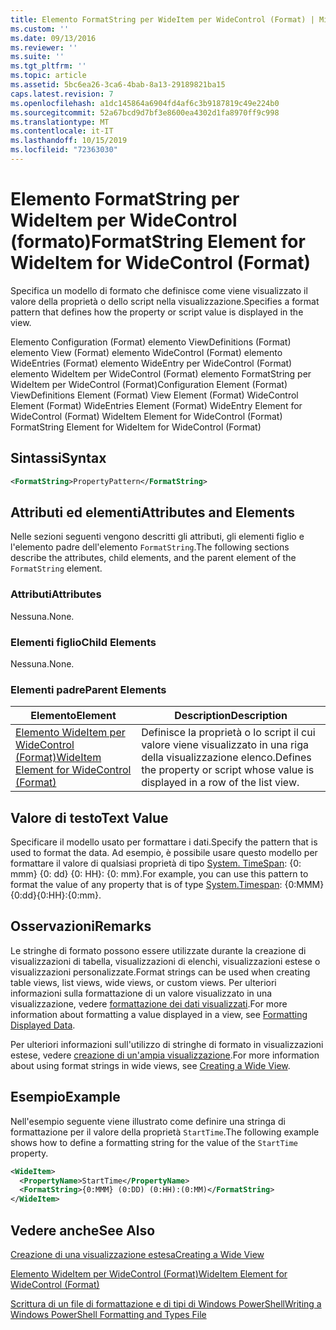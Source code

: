 ```yaml
---
title: Elemento FormatString per WideItem per WideControl (Format) | Microsoft Docs
ms.custom: ''
ms.date: 09/13/2016
ms.reviewer: ''
ms.suite: ''
ms.tgt_pltfrm: ''
ms.topic: article
ms.assetid: 5bc6ea26-3ca6-4bab-8a13-29189821ba15
caps.latest.revision: 7
ms.openlocfilehash: a1dc145864a6904fd4af6c3b9187819c49e224b0
ms.sourcegitcommit: 52a67bcd9d7bf3e8600ea4302d1fa8970ff9c998
ms.translationtype: MT
ms.contentlocale: it-IT
ms.lasthandoff: 10/15/2019
ms.locfileid: "72363030"
---
```

# <a name="formatstring-element-for-wideitem-for-widecontrol-format"></a><span data-ttu-id="e11c0-102">Elemento FormatString per WideItem per WideControl (formato)</span><span class="sxs-lookup"><span data-stu-id="e11c0-102">FormatString Element for WideItem for WideControl (Format)</span></span>

<span data-ttu-id="e11c0-103">Specifica un modello di formato che definisce come viene visualizzato il valore della proprietà o dello script nella visualizzazione.</span><span class="sxs-lookup"><span data-stu-id="e11c0-103">Specifies a format pattern that defines how the property or script value is displayed in the view.</span></span>

<span data-ttu-id="e11c0-104">Elemento Configuration (Format) elemento ViewDefinitions (Format) elemento View (Format) elemento WideControl (Format) elemento WideEntries (Format) elemento WideEntry per WideControl (Format) elemento WideItem per WideControl (Format) elemento FormatString per WideItem per WideControl (Format)</span><span class="sxs-lookup"><span data-stu-id="e11c0-104">Configuration Element (Format) ViewDefinitions Element (Format) View Element (Format) WideControl Element (Format) WideEntries Element (Format) WideEntry Element for WideControl (Format) WideItem Element for WideControl (Format) FormatString Element for WideItem for WideControl (Format)</span></span>

## <a name="syntax"></a><span data-ttu-id="e11c0-105">Sintassi</span><span class="sxs-lookup"><span data-stu-id="e11c0-105">Syntax</span></span>

```xml
<FormatString>PropertyPattern</FormatString>
```

## <a name="attributes-and-elements"></a><span data-ttu-id="e11c0-106">Attributi ed elementi</span><span class="sxs-lookup"><span data-stu-id="e11c0-106">Attributes and Elements</span></span>

<span data-ttu-id="e11c0-107">Nelle sezioni seguenti vengono descritti gli attributi, gli elementi figlio e l'elemento padre dell'elemento `FormatString`.</span><span class="sxs-lookup"><span data-stu-id="e11c0-107">The following sections describe the attributes, child elements, and the parent element of the `FormatString` element.</span></span>

### <a name="attributes"></a><span data-ttu-id="e11c0-108">Attributi</span><span class="sxs-lookup"><span data-stu-id="e11c0-108">Attributes</span></span>

<span data-ttu-id="e11c0-109">Nessuna.</span><span class="sxs-lookup"><span data-stu-id="e11c0-109">None.</span></span>

### <a name="child-elements"></a><span data-ttu-id="e11c0-110">Elementi figlio</span><span class="sxs-lookup"><span data-stu-id="e11c0-110">Child Elements</span></span>

<span data-ttu-id="e11c0-111">Nessuna.</span><span class="sxs-lookup"><span data-stu-id="e11c0-111">None.</span></span>

### <a name="parent-elements"></a><span data-ttu-id="e11c0-112">Elementi padre</span><span class="sxs-lookup"><span data-stu-id="e11c0-112">Parent Elements</span></span>

|<span data-ttu-id="e11c0-113">Elemento</span><span class="sxs-lookup"><span data-stu-id="e11c0-113">Element</span></span>|<span data-ttu-id="e11c0-114">Description</span><span class="sxs-lookup"><span data-stu-id="e11c0-114">Description</span></span>|
|-------------|-----------------|
|[<span data-ttu-id="e11c0-115">Elemento WideItem per WideControl (Format)</span><span class="sxs-lookup"><span data-stu-id="e11c0-115">WideItem Element for WideControl (Format)</span></span>](./wideitem-element-for-widecontrol-format.md)|<span data-ttu-id="e11c0-116">Definisce la proprietà o lo script il cui valore viene visualizzato in una riga della visualizzazione elenco.</span><span class="sxs-lookup"><span data-stu-id="e11c0-116">Defines the property or script whose value is displayed in a row of the list view.</span></span>|

## <a name="text-value"></a><span data-ttu-id="e11c0-117">Valore di testo</span><span class="sxs-lookup"><span data-stu-id="e11c0-117">Text Value</span></span>

<span data-ttu-id="e11c0-118">Specificare il modello usato per formattare i dati.</span><span class="sxs-lookup"><span data-stu-id="e11c0-118">Specify the pattern that is used to format the data.</span></span> <span data-ttu-id="e11c0-119">Ad esempio, è possibile usare questo modello per formattare il valore di qualsiasi proprietà di tipo [System. TimeSpan](/dotnet/api/System.TimeSpan): {0: mmm} {0: dd} {0: HH}: {0: mm}.</span><span class="sxs-lookup"><span data-stu-id="e11c0-119">For example, you can use this pattern to format the value of any property that is of type [System.Timespan](/dotnet/api/System.TimeSpan): {0:MMM}{0:dd}{0:HH}:{0:mm}.</span></span>

## <a name="remarks"></a><span data-ttu-id="e11c0-120">Osservazioni</span><span class="sxs-lookup"><span data-stu-id="e11c0-120">Remarks</span></span>

<span data-ttu-id="e11c0-121">Le stringhe di formato possono essere utilizzate durante la creazione di visualizzazioni di tabella, visualizzazioni di elenchi, visualizzazioni estese o visualizzazioni personalizzate.</span><span class="sxs-lookup"><span data-stu-id="e11c0-121">Format strings can be used when creating table views, list views, wide views, or custom views.</span></span> <span data-ttu-id="e11c0-122">Per ulteriori informazioni sulla formattazione di un valore visualizzato in una visualizzazione, vedere [formattazione dei dati visualizzati](./formatting-displayed-data.md).</span><span class="sxs-lookup"><span data-stu-id="e11c0-122">For more information about formatting a value displayed in a view, see [Formatting Displayed Data](./formatting-displayed-data.md).</span></span>

<span data-ttu-id="e11c0-123">Per ulteriori informazioni sull'utilizzo di stringhe di formato in visualizzazioni estese, vedere [creazione di un'ampia visualizzazione](./creating-a-wide-view.md).</span><span class="sxs-lookup"><span data-stu-id="e11c0-123">For more information about using format strings in wide views, see [Creating a Wide View](./creating-a-wide-view.md).</span></span>

## <a name="example"></a><span data-ttu-id="e11c0-124">Esempio</span><span class="sxs-lookup"><span data-stu-id="e11c0-124">Example</span></span>

<span data-ttu-id="e11c0-125">Nell'esempio seguente viene illustrato come definire una stringa di formattazione per il valore della proprietà `StartTime`.</span><span class="sxs-lookup"><span data-stu-id="e11c0-125">The following example shows how to define a formatting string for the value of the `StartTime` property.</span></span>

```xml
<WideItem>
  <PropertyName>StartTime</PropertyName>
  <FormatString>{0:MMM} (0:DD) (0:HH):(0:MM)</FormatString>
</WideItem>
```

## <a name="see-also"></a><span data-ttu-id="e11c0-126">Vedere anche</span><span class="sxs-lookup"><span data-stu-id="e11c0-126">See Also</span></span>

[<span data-ttu-id="e11c0-127">Creazione di una visualizzazione estesa</span><span class="sxs-lookup"><span data-stu-id="e11c0-127">Creating a Wide View</span></span>](./creating-a-wide-view.md)

[<span data-ttu-id="e11c0-128">Elemento WideItem per WideControl (Format)</span><span class="sxs-lookup"><span data-stu-id="e11c0-128">WideItem Element for WideControl (Format)</span></span>](./wideitem-element-for-widecontrol-format.md)

[<span data-ttu-id="e11c0-129">Scrittura di un file di formattazione e di tipi di Windows PowerShell</span><span class="sxs-lookup"><span data-stu-id="e11c0-129">Writing a Windows PowerShell Formatting and Types File</span></span>](./writing-a-powershell-formatting-file.md)
